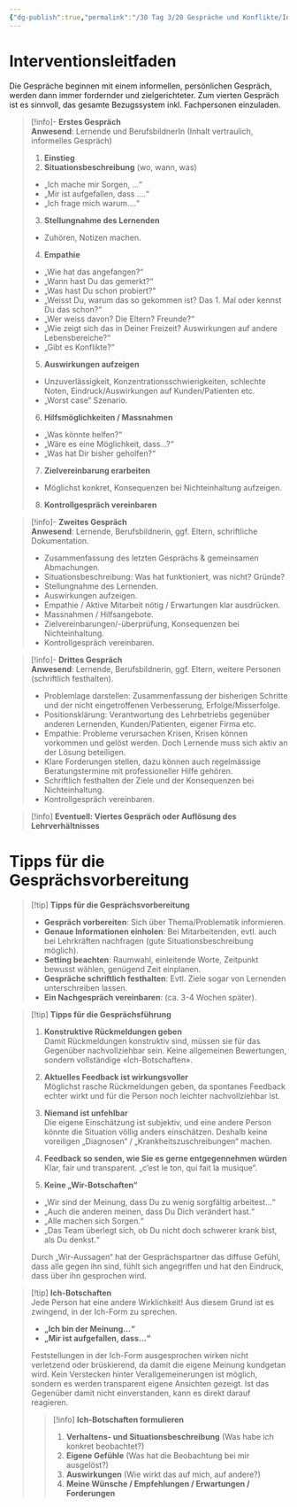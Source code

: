 ```yaml
---
{"dg-publish":true,"permalink":"/30 Tag 3/20 Gespräche und Konflikte/Interventionsleitfaden/"}
---
```


# Interventionsleitfaden

Die Gespräche beginnen mit einem informellen, persönlichen Gespräch, werden dann immer fordernder und zielgerichteter. Zum vierten Gespräch ist es sinnvoll, das gesamte Bezugssystem inkl. Fachpersonen einzuladen.

> [!info]- **Erstes Gespräch**  
> **Anwesend**: Lernende und BerufsbildnerIn (Inhalt vertraulich, informelles Gespräch)
>
>1. **Einstieg**
>2. **Situationsbeschreibung** (wo, wann, was)
>    
>- „Ich mache mir Sorgen, ...“
>- „Mir ist aufgefallen, dass ....“
>- „Ich frage mich warum....“
>3. **Stellungnahme des Lernenden**  
>- Zuhören, Notizen machen.
>4. **Empathie**
>    
>- „Wie hat das angefangen?“
>- „Wann hast Du das gemerkt?“
>- „Was hast Du schon probiert?“
>- „Weisst Du, warum das so gekommen ist? Das 1. Mal oder kennst Du das schon?“
>- „Wer weiss davon? Die Eltern? Freunde?“
>- „Wie zeigt sich das in Deiner Freizeit? Auswirkungen auf andere Lebensbereiche?“
>- „Gibt es Konflikte?“
>5. **Auswirkungen aufzeigen**
>
>- Unzuverlässigkeit, Konzentrationsschwierigkeiten, schlechte Noten, Eindruck/Auswirkungen auf Kunden/Patienten etc.
>- „Worst case“ Szenario.
>6. **Hilfsmöglichkeiten / Massnahmen**
>    
>- „Was könnte helfen?“
>- „Wäre es eine Möglichkeit, dass...?“
>- „Was hat Dir bisher geholfen?“
>7. **Zielvereinbarung erarbeiten**
>    
>- Möglichst konkret, Konsequenzen bei Nichteinhaltung aufzeigen.
>8. **Kontrollgespräch vereinbaren**
>    

> [!info]- **Zweites Gespräch**  
> **Anwesend**: Lernende, Berufsbildnerin, ggf. Eltern, schriftliche Dokumentation.
>- Zusammenfassung des letzten Gesprächs & gemeinsamen Abmachungen.
>- Situationsbeschreibung: Was hat funktioniert, was nicht? Gründe?
>- Stellungnahme des Lernenden.
>- Auswirkungen aufzeigen.
>- Empathie / Aktive Mitarbeit nötig / Erwartungen klar ausdrücken.
>- Massnahmen / Hilfsangebote.
>- Zielvereinbarungen/-überprüfung, Konsequenzen bei Nichteinhaltung.
>- Kontrollgespräch vereinbaren.

> [!info]- **Drittes Gespräch**  
> **Anwesend**: Lernende, Berufsbildnerin, ggf. Eltern, weitere Personen (schriftlich festhalten).
>- Problemlage darstellen: Zusammenfassung der bisherigen Schritte und der nicht eingetroffenen Verbesserung, Erfolge/Misserfolge.
>- Positionsklärung: Verantwortung des Lehrbetriebs gegenüber anderen Lernenden, Kunden/Patienten, eigener Firma etc.
>- Empathie: Probleme verursachen Krisen, Krisen können vorkommen und gelöst werden. Doch Lernende muss sich aktiv an der Lösung beteiligen.
>- Klare Forderungen stellen, dazu können auch regelmässige Beratungstermine mit professioneller Hilfe gehören.
>- Schriftlich festhalten der Ziele und der Konsequenzen bei Nichteinhaltung.
>- Kontrollgespräch vereinbaren.

> [!info] **Eventuell: Viertes Gespräch oder Auflösung des Lehrverhältnisses**

# Tipps für die Gesprächsvorbereitung

> [!tip] **Tipps für die Gesprächsvorbereitung**
>
>- **Gespräch vorbereiten**: Sich über Thema/Problematik informieren.
>- **Genaue Informationen einholen**: Bei Mitarbeitenden, evtl. auch bei Lehrkräften nachfragen (gute Situationsbeschreibung möglich).
>- **Setting beachten**: Raumwahl, einleitende Worte, Zeitpunkt bewusst wählen, genügend Zeit einplanen.
>- **Gespräche schriftlich festhalten**: Evtl. Ziele sogar von Lernenden unterschreiben lassen.
>- **Ein Nachgespräch vereinbaren**: (ca. 3-4 Wochen später).

> [!tip] **Tipps für die Gesprächsführung**  
>
>1. **Konstruktive Rückmeldungen geben**  
>Damit Rückmeldungen konstruktiv sind, müssen sie für das Gegenüber nachvollziehbar sein. Keine allgemeinen Bewertungen, sondern vollständige «Ich-Botschaften».
  >  
>2. **Aktuelles Feedback ist wirkungsvoller**  
>Möglichst rasche Rückmeldungen geben, da spontanes Feedback echter wirkt und für die Person noch leichter nachvollziehbar ist.
>3. **Niemand ist unfehlbar**  
 >Die eigene Einschätzung ist subjektiv, und eine andere Person könnte die Situation völlig anders einschätzen. Deshalb keine voreiligen „Diagnosen“ / „Krankheitszuschreibungen“ machen.
 >4. **Feedback so senden, wie Sie es gerne entgegennehmen würden**  
>Klar, fair und transparent. „c’est le ton, qui fait la musique“.
>5. **Keine „Wir-Botschaften“**
>- „Wir sind der Meinung, dass Du zu wenig sorgfältig arbeitest...“
>- „Auch die anderen meinen, dass Du Dich verändert hast.“
>- „Alle machen sich Sorgen.“
>- „Das Team überlegt sich, ob Du nicht doch schwerer krank bist, als Du denkst.“
>
>Durch „Wir-Aussagen“ hat der Gesprächspartner das diffuse Gefühl, dass alle gegen ihn sind, fühlt sich angegriffen und hat den Eindruck, dass über ihn gesprochen wird.

> [!tip] **Ich-Botschaften**  
> Jede Person hat eine andere Wirklichkeit! Aus diesem Grund ist es zwingend, in der Ich-Form zu sprechen.
>
>- **„Ich bin der Meinung...“**
>- **„Mir ist aufgefallen, dass...“**
>
>Feststellungen in der Ich-Form ausgesprochen wirken nicht verletzend oder brüskierend, da damit die eigene Meinung kundgetan wird. Kein Verstecken hinter Verallgemeinerungen ist möglich, sondern es werden transparent eigene Ansichten gezeigt. Ist das Gegenüber damit nicht einverstanden, kann es direkt darauf reagieren.
>
>> [!info] **Ich-Botschaften formulieren**
>>
>>1. **Verhaltens- und Situationsbeschreibung** (Was habe ich konkret beobachtet?)
>>2. **Eigene Gefühle** (Was hat die Beobachtung bei mir ausgelöst?)
>>3. **Auswirkungen** (Wie wirkt das auf mich, auf andere?)
>>4. **Meine Wünsche / Empfehlungen / Erwartungen / Forderungen**

